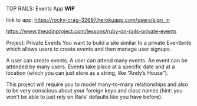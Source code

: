 TOP RAILS: Events App **WIP**

link to app: https://rocky-crag-32697.herokuapp.com/users/sign_in

https://www.theodinproject.com/lessons/ruby-on-rails-private-events

Project: Private Events
You want to build a site similar to a private Eventbrite which allows users to create events and then manage user signups.

A user can create events. A user can attend many events. An event can be attended by many users. Events take place at a specific date and at a location (which you can just store as a string, like “Andy’s House”).

This project will require you to model many-to-many relationships and also to be very conscious about your foreign keys and class names (hint: you won’t be able to just rely on Rails’ defaults like you have before).
